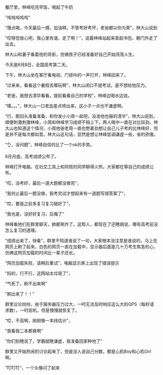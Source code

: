 
餐厅里，林峰吃完早饭，喝起了牛奶

”吨吨吨吨吨“

”慢点喝，今天最后一搏，加油啊，不管考好考坏，老爸都以你为荣”，林大山说到

“哎呀您放心吧，我心里有谱，走了啊！”，说着林峰站起来拿起书包，朝门外走了出去。

林大山和妻子看着他的背影，仿佛孩子已经准备好自己开始闯荡人生。

今天是6月8日，全国高考第二天。

下午，林大山坐在客厅看电视，门锁咔的一声打开，林峰回来了。

“过来来，看看这个暑假去哪玩啊”，林大山闭口不提考试，是不想给他压力。

“老爸，我想去清华看看，提前看看自己的学校”，林峰边喝水边说。

“噗。。。”，林大山一口老血差点喷出来，这小子一点也不谦虚啊。

“行，那回头准备准备，和你发小小周一起吧，没准他也报的清华”，林大山说到，顺便刺激刺激林峰，小周和林峰学习成绩不相上下，两人暗中一直在对比较劲。林大山也知道这个情况，小周他爸老周一直也憋着劲想让自己儿子考的比林峰好，但是并不是每次都如意。林大山这句话，显然是想让林峰低调谦虚一些，省的骄傲。

“👌，没问题”，林峰自信的比了一个ok的手势。

6月月底，高考成绩公布了。

林峰打开电脑，在社交工具上和同班的同学聊得火热，大家都在等自己的成绩公布。

“哎，没考好，最后一道大题都没做完“，

”我何止最后一题没做，我考完试才想起来有一道题写错答案了“，

”哎，要是之前多复习复习就好了“，

“我也是，没好好复习，后悔了”

林峰看他们在群里聊天，肺都笑炸了。这帮人，都现在了还瞎胡说，哪有高考前没怎么复习的道理。

“成绩出来了，快看”，群里不知道谁说了一句，大家根本没注意是谁说的，马上在网页上刷了起来，白色的网页一直在加载中，显示器后面是几十万考生焦急的心，仿佛这网页加载的时间比一辈子还长。

“网页加载失败，请稍后重试”，电脑显示屏上出现了错误提示

“妈的，行不行，这网站太垃圾了”，

“气死了，刷不出来啊”

“刷出来了！！”

群里议论纷纷，由于服务器压力过大，一时无法及时响应这么大的QPS（每秒请求数），一时宕机，但是慢慢就恢复了。

“哎，不高啊，刚刚够一本线估计”，

”我看我二本都悬啊“

”你们别瞎说了，学霸就瞎谦虚，我准备回家种地了“

群里又开始热闹的讨论起来了，但是没人说自己分数，都是心机Boy和心机Girl啊。

”叮叮叮“，一个头像闪了起来